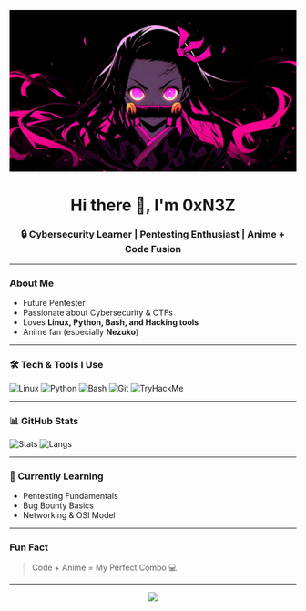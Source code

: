 ![Banner](e06079f141284468475daeccda2bade9.jpg)

<h1 align="center">Hi there 👋, I'm 0xN3Z</h1>
<h3 align="center">🔒 Cybersecurity Learner | Pentesting Enthusiast | Anime + Code Fusion</h3>

---

###  About Me
-  Future Pentester 
-  Passionate about Cybersecurity & CTFs  
-  Loves **Linux, Python, Bash, and Hacking tools**  
-  Anime fan (especially **Nezuko**)  

---

### 🛠 Tech & Tools I Use
![Linux](https://img.shields.io/badge/Linux-000?style=for-the-badge&logo=linux)
![Python](https://img.shields.io/badge/Python-000?style=for-the-badge&logo=python)
![Bash](https://img.shields.io/badge/Bash-000?style=for-the-badge&logo=gnubash)
![Git](https://img.shields.io/badge/Git-000?style=for-the-badge&logo=git)
![TryHackMe](https://img.shields.io/badge/TryHackMe-000?style=for-the-badge&logo=tryhackme)

---

### 📊 GitHub Stats
![Stats](https://github-readme-stats.vercel.app/api?username=0xN3Z&show_icons=true&theme=radical)
![Langs](https://github-readme-stats.vercel.app/api/top-langs/?username=0xN3Z&layout=compact&theme=radical)

---

### 🎯 Currently Learning
- Pentesting Fundamentals  
- Bug Bounty Basics  
- Networking & OSI Model  

---

###  Fun Fact
> Code + Anime = My Perfect Combo 💻  

---

<p align="center">
  <img src="https://i.imgur.com/hacker-gif.gif" width="400">
</p>
